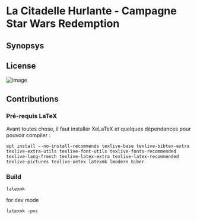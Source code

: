 # La Citadelle Hurlante - Campagne Star Wars Redemption

## Synopsys


## License
![image](http://www.wtfpl.net/wp-content/uploads/2012/12/wtfpl-badge-1.png)

## Contributions

### Pré-requis LaTeX
Avant toutes chose, il faut installer XeLaTeX et quelques dépendances pour pouvoir compiler :

```shell
apt install --no-install-recommends texlive-base texlive-bibtex-extra texlive-extra-utils texlive-font-utils texlive-fonts-recommended texlive-lang-french texlive-latex-extra texlive-latex-recommended texlive-pictures texlive-xetex latexmk lmodern biber 
```

### Build

```shell
latexmk
```

for dev mode

```shell
latexmk -pvc
```
